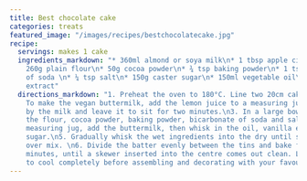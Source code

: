 ```yaml
---
title: Best chocolate cake
categories: treats
featured_image: "/images/recipes/bestchocolatecake.jpg"
recipe:
  servings: makes 1 cake
  ingredients_markdown: "* 360ml almond or soya milk\n* 1 tbsp apple cider vinegar\n*
    260g plain flour\n* 50g cocoa powder\n* ¾ tsp baking powder\n* 1 tsp bicarbonate
    of soda \n* ¼ tsp salt\n* 150g caster sugar\n* 150ml vegetable oil\n* 2 tsp vanilla
    extract"
  directions_markdown: "1. Preheat the oven to 180°C. Line two 20cm cake tins.\n2.
    To make the vegan buttermilk, add the lemon juice to a measuring jug, followed
    by the milk and leave it to sit for two minutes.\n3. In a large bowl, combine
    the flour, cocoa powder, baking powder, bicarbonate of soda and salt.\n4. In a
    measuring jug, add the buttermilk, then whisk in the oil, vanilla extract and
    sugar.\n5. Gradually whisk the wet ingredients into the dry until smooth. Do not
    over mix. \n6. Divide the batter evenly between the tins and bake for about 30
    minutes, until a skewer inserted into the centre comes out clean. Leave the cakes
    to cool completely before assembling and decorating with your favourite toppings."
---
```


